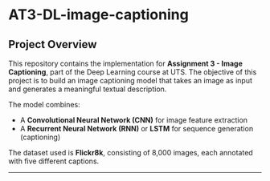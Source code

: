 # AT3-DL-image-captioning

## Project Overview

This repository contains the implementation for **Assignment 3 - Image Captioning**, part of the Deep Learning course at UTS. The objective of this project is to build an image captioning model that takes an image as input and generates a meaningful textual description.

The model combines:
- A **Convolutional Neural Network (CNN)** for image feature extraction
- A **Recurrent Neural Network (RNN)** or **LSTM** for sequence generation (captioning)

The dataset used is **Flickr8k**, consisting of 8,000 images, each annotated with five different captions.

---


